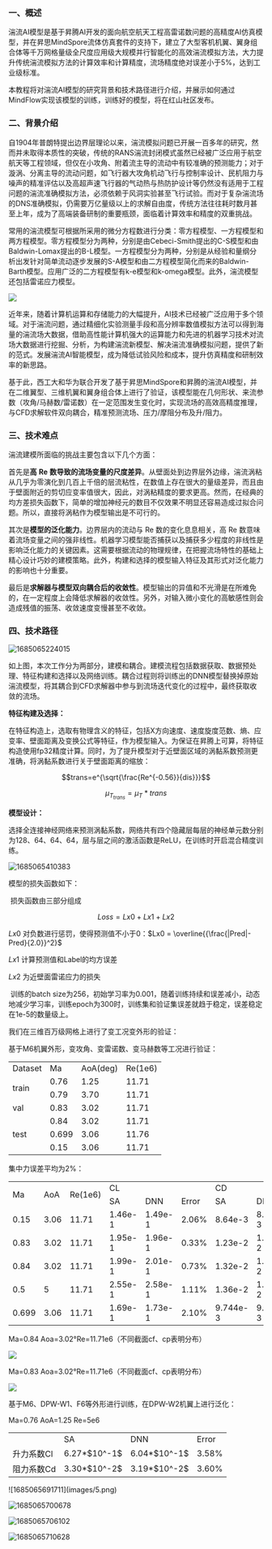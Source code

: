 ### 一、概述

​湍流AI模型是基于昇腾AI开发的面向航空航天工程高雷诺数问题的高精度AI仿真模型，并在昇思MindSpore流体仿真套件的支持下，建立了大型客机机翼、翼身组合体等千万网格量级全尺度应用级大规模并行智能化的高效湍流模拟方法，大力提升传统湍流模拟方法的计算效率和计算精度，流场精度绝对误差小于5%，达到工业级标准。

​本教程将对湍流AI模型的研究背景和技术路径进行介绍，并展示如何通过MindFlow实现该模型的训练，训练好的模型，将在红山社区发布。

### 二、背景介绍

​自1904年普朗特提出边界层理论以来，湍流模拟问题已开展一百多年的研究，然而并未取得本质性的突破，传统的RANS湍流封闭模式虽然已经被广泛应用于航空航天等工程领域，但仅在小攻角、附着流主导的流动中有较准确的预测能力；对于漩涡、分离主导的流动问题，如飞行器大攻角机动飞行与控制率设计、民机阻力与噪声的精准评估以及高超声速飞行器的气动热与热防护设计等仍然没有适用于工程问题的湍流准确模拟方法，必须依赖于风洞实验甚至飞行试验。而对于复杂湍流场的DNS准确模拟，仍需要万亿量级以上的求解自由度，传统方法往往耗时数月甚至上年，成为了高端装备研制的重要瓶颈，面临着计算效率和精度的双重挑战。

常用的湍流模型可根据所采用的微分方程数进行分类：零方程模型、一方程模型和两方程模型。零方程模型分为两种，分别是由Cebeci-Smith提出的C-S模型和由Baldwin-Lomax提出的B-L模型。一方程模型分为两种，分别是从经验和量纲分析出发针对简单流动逐步发展的S-A模型和由二方程模型简化而来的Baldwin-Barth模型。应用广泛的二方程模型有k-e模型和k-omega模型。此外，湍流模型还包括雷诺应力模型。

![](images/9.png)

​近年来，随着计算机运算和存储能力的大幅提升，AI技术已经被广泛应用于多个领域。对于湍流问题，通过精细化实验测量手段和高分辨率数值模拟方法可以得到海量的湍流场大数据，借助高性能计算机强大的运算能力和先进的机器学习技术对流场大数据进行挖掘、分析，为构建湍流新模型、解决湍流准确模拟问题，提供了新的范式。发展湍流AI智能模型，成为降低试验风险和成本，提升仿真精度和研制效率的新思路。

​基于此，西工大和华为联合开发了基于昇思MindSpore和昇腾的湍流AI模型，并在二维翼型、三维机翼和翼身组合体上进行了验证，该模型能在几何形状、来流参数（攻角/马赫数/雷诺数）在一定范围发生变化时，实现流场的高效高精度推理，与CFD求解软件双向耦合，精准预测流场、压力/摩阻分布及升/阻力。

### 三、技术难点

​湍流建模所面临的挑战主要包含以下几个方面：

​首先是**高** **Re** **数导致的流场变量的尺度差异**。从壁面处到边界层外边缘，湍流涡粘从几乎为零演化到几百上千倍的层流粘性，在数值上存在很大的量级差异，而且由于壁面附近的剪切应变率值很大，因此，对涡粘精度的要求更高。然而，在经典的均方差损失函数下，简单的增加神经元的数目不仅效果不明显还容易造成过拟合问题。所以，直接将涡粘作为模型输出是不可行的。

​其次是**模型的泛化能力**。边界层内的流动与 Re 数的变化息息相关，高 Re 数意味着流场变量之间的强非线性。机器学习模型能否捕获以及捕获多少程度的非线性是影响泛化能力的关键因素。这需要根据流动的物理规律，在把握流场特性的基础上精心设计巧妙的建模策略。此外，构建和选择的模型输入特征及其形式对泛化能力的影响也十分重要。

​最后是**求解器与模型双向耦合后的收敛性**。模型输出的异值和不光滑是在所难免的，在一定程度上会降低求解器的收敛性。另外，对输入微小变化的高敏感性则会造成残值的振荡、收敛速度变慢甚至不收敛。

### 四、技术路径

![1685065224015](images/1.png)

​如上图，本次工作分为两部分，建模和耦合。建模流程包括数据获取、数据预处理、特征构建和选择以及网络训练。耦合过程则将训练出的DNN模型替换掉原始湍流模型，将其耦合到CFD求解器中参与到流场迭代变化的过程中，最终获取收敛的流场。

**特征构建及选择：**

​在特征构造上，选取有物理含义的特征，包括X方向速度、速度旋度范数、熵、应变率、壁面距离及变换公式等特征，作为模型输入。为保证在昇腾上可算，将特征构造使用fp32精度计算。同时，为了提升模型对于近壁面区域的涡黏系数预测更准确，将涡黏系数进行关于壁面距离的缩放：

$$trans=e^{\sqrt{\frac{Re^{-0.56}}{dis}}}$$

$$\mu_{T_{trans}} = \mu_T * trans$$

**模型设计：**

​       选择全连接神经网络来预测涡黏系数，网络共有四个隐藏层每层的神经单元数分别为128、64、64、64，层与层之间的激活函数是ReLU，在训练时开启混合精度训练。

![1685065410383](images/2.png)

模型的损失函数如下：

​       损失函数由三部分组成

$$Loss = Lx0 + Lx1 + Lx2$$

$Lx0$ 对负数进行惩罚，使得预测值不小于0：$Lx0 = \overline{{\frac{|Pred|-Pred}{2.0}}^2}$

$Lx1$ 计算预测值和Label的均方误差

$Lx2$ 为近壁面雷诺应力的损失

​       训练的batch size为256，初始学习率为0.001，随着训练持续和误差减小，动态地减少学习率，训练epoch为300时，训练集和验证集误差就趋于稳定，误差稳定在1e-5的数量级上。

我们在三维百万级网格上进行了变工况变外形的验证：

基于M6机翼外形，变攻角、变雷诺数、变马赫数等工况进行验证：

<table>
<tr>
<td>Dataset</td>
<td>Ma</td>
<td>AoA(deg)</td>
<td>Re(1e6)</td>
</tr>
<tr>
<td rowspan="2">train</td>
<td>0.76</td>
<td>1.25</td>
<td>11.71</td>
</tr>
<tr>
<td>0.79</td>
<td>3.70</td>
<td>11.71</td>
</tr>
<tr>
<td>val</td>
<td>0.83</td>
<td>3.02</td>
<td>11.71</td>
</tr>
<tr>
<td rowspan="3">test</td>
<td>0.84</td>
<td>3.02</td>
<td>11.71</td>
</tr>
<tr>
<td>0.699</td>
<td>3.06</td>
<td>11.76</td>
</tr>
<tr>
<td>0.15</td>
<td>3.06</td>
<td>11.71</td>
</tr>
</table>

集中力误差平均为2%：

<table>
<tr>
<td rowspan="2">Ma</td>
<td rowspan="2">AoA</td>
<td rowspan="2">Re(1e6)</td>
<td colspan="3">CL</td>
<td colspan="2">CD</td>
</tr>
<tr>
<td>SA</td>
<td>DNN</td>
<td>Error</td>
<td>SA</td>
<td>DNN</td>
</tr>
<tr>
<td>0.15</td>
<td>3.06</td>
<td>11.71</td>
<td>1.46e-1</td>
<td>1.49e-1</td>
<td>2.06%</td>
<td>8.64e-3</td>
<td>8.20e-3</td>
</tr>
<tr>
<td>0.83</td>
<td>3.02</td>
<td>11.71</td>
<td>1.95e-1</td>
<td>1.96e-1</td>
<td>0.33%</td>
<td>1.23e-2</td>
<td>1.22e-2</td>
</tr>
<tr>
<td>0.84</td>
<td>3.02</td>
<td>11.71</td>
<td>1.99e-1</td>
<td>2.01e-1</td>
<td>0.73%</td>
<td>1.32e-2</td>
<td>1.30e-2</td>
</tr>
<tr>
<td>0.5</td>
<td>5</td>
<td>11.71</td>
<td>2.55e-1</td>
<td>2.58e-1</td>
<td>1.11%</td>
<td>1.36e-2</td>
<td>1.32e-2</td>
</tr>
<tr>
<td>0.699</td>
<td>3.06</td>
<td>11.71</td>
<td>1.69e-1</td>
<td>1.73e-1</td>
<td>2.10%</td>
<td>9.744e-3</td>
<td>9.42e-3</td>
</tr>
</table>

Ma=0.84 Aoa=3.02°Re=11.71e6（不同截面cf、cp表明分布）

![](images/3.png)

Ma=0.83 Aoa=3.02°Re=11.71e6（不同截面cf、cp表明分布）

![](images/4.png)

基于M6、DPW-W1、F6等外形进行训练，在DPW-W2机翼上进行泛化：

Ma=0.76 AoA=1.25 Re=5e6

<table>
<tr>
<td></td>
<td>SA</td>
<td>DNN</td>
<td>Error</td>
</tr>
<tr>
<td>升力系数Cl</td>
<td>6.27*$10^-1$</td>
<td>6.04*$10^-1$</td>
<td>3.58%</td>
</tr>
<tr>
<td>阻力系数Cd</td>
<td>3.30*$10^-2$</td>
<td>3.19*$10^-2$</td>
<td>3.60%</td>
</tr>
</table>
![1685065691711](images/5.png)

![1685065700678](images/6.png)

![1685065706102](images/7.png)

![1685065710628](images/8.png)